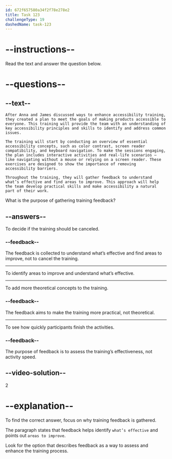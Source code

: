 ```yaml
---
id: 672f657580a34f2f78e278e2
title: Task 123
challengeType: 19
dashedName: task-123
---
```


<!-- READING -->

# --instructions--

Read the text and answer the question below.

# --questions--

## --text--

`After Anna and James discussed ways to enhance accessibility training, they created a plan to meet the goals of making products accessible to everyone. This training will provide the team with an understanding of key accessibility principles and skills to identify and address common issues.`

`The training will start by conducting an overview of essential accessibility concepts, such as color contrast, screen reader compatibility, and keyboard navigation. To make the sessions engaging, the plan includes interactive activities and real-life scenarios — like navigating without a mouse or relying on a screen reader. These exercises are designed to show the importance of removing accessibility barriers.`

`Throughout the training, they will gather feedback to understand what’s effective and find areas to improve. This approach will help the team develop practical skills and make accessibility a natural part of their work.`

What is the purpose of gathering training feedback?

## --answers--

To decide if the training should be canceled.

### --feedback--

The feedback is collected to understand what’s effective and find areas to improve, not to cancel the training.

---

To identify areas to improve and understand what’s effective.

---

To add more theoretical concepts to the training.

### --feedback--

The feedback aims to make the training more practical, not theoretical.

---

To see how quickly participants finish the activities.

### --feedback--

The purpose of feedback is to assess the training’s effectiveness, not activity speed.

## --video-solution--

2

# --explanation--

To find the correct answer, focus on why training feedback is gathered.

The paragraph states that feedback helps identify `what’s effective` and points out `areas to improve`.

Look for the option that describes feedback as a way to assess and enhance the training process.
